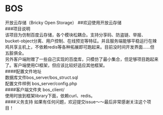 # BOS
开放云存储（Bricky Open Storage）
##欢迎使用开放云存储  
###项目说明  
该项目为仿制百度云存储，各个模块松耦合。支持分享码、防盗链、举报、bucket-object分离、用户控制、在线预览等特征。并且服务端能够平稳运行在辣鸡共享主机上，不依赖redis等各种拓展即可跑起来。目前没时间开发界面……但五脏俱全。  
另外客户端附赠了一些自己实现的百度库，只模仿了最小集合，但足够项目跑起来了。客户端使用CI框架，但应该比较好适应其他框架。  
####配置文件地址  
数据库文件bos_server/bos_struct.sql  
配置文件样例 bos_server/config.php  
####客户端文件夹
bos_client/  
使用时放到框架library下面，依赖curl、redis。  
####义务支持 
如果有任何问题，欢迎提交issue～～最后非常感谢关注这个项目！  